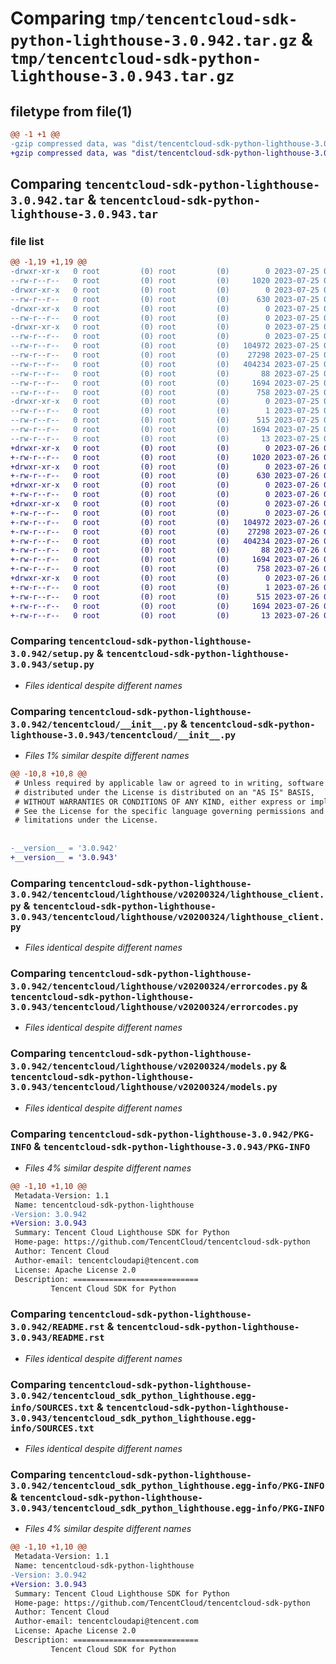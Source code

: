 # Comparing `tmp/tencentcloud-sdk-python-lighthouse-3.0.942.tar.gz` & `tmp/tencentcloud-sdk-python-lighthouse-3.0.943.tar.gz`

## filetype from file(1)

```diff
@@ -1 +1 @@
-gzip compressed data, was "dist/tencentcloud-sdk-python-lighthouse-3.0.942.tar", last modified: Tue Jul 25 04:20:47 2023, max compression
+gzip compressed data, was "dist/tencentcloud-sdk-python-lighthouse-3.0.943.tar", last modified: Wed Jul 26 00:40:07 2023, max compression
```

## Comparing `tencentcloud-sdk-python-lighthouse-3.0.942.tar` & `tencentcloud-sdk-python-lighthouse-3.0.943.tar`

### file list

```diff
@@ -1,19 +1,19 @@
-drwxr-xr-x   0 root         (0) root         (0)        0 2023-07-25 04:20:47.000000 tencentcloud-sdk-python-lighthouse-3.0.942/
--rw-r--r--   0 root         (0) root         (0)     1020 2023-07-25 04:20:46.000000 tencentcloud-sdk-python-lighthouse-3.0.942/setup.py
-drwxr-xr-x   0 root         (0) root         (0)        0 2023-07-25 04:20:47.000000 tencentcloud-sdk-python-lighthouse-3.0.942/tencentcloud/
--rw-r--r--   0 root         (0) root         (0)      630 2023-07-25 04:20:46.000000 tencentcloud-sdk-python-lighthouse-3.0.942/tencentcloud/__init__.py
-drwxr-xr-x   0 root         (0) root         (0)        0 2023-07-25 04:20:47.000000 tencentcloud-sdk-python-lighthouse-3.0.942/tencentcloud/lighthouse/
--rw-r--r--   0 root         (0) root         (0)        0 2023-07-25 04:20:46.000000 tencentcloud-sdk-python-lighthouse-3.0.942/tencentcloud/lighthouse/__init__.py
-drwxr-xr-x   0 root         (0) root         (0)        0 2023-07-25 04:20:47.000000 tencentcloud-sdk-python-lighthouse-3.0.942/tencentcloud/lighthouse/v20200324/
--rw-r--r--   0 root         (0) root         (0)        0 2023-07-25 04:20:46.000000 tencentcloud-sdk-python-lighthouse-3.0.942/tencentcloud/lighthouse/v20200324/__init__.py
--rw-r--r--   0 root         (0) root         (0)   104972 2023-07-25 04:20:46.000000 tencentcloud-sdk-python-lighthouse-3.0.942/tencentcloud/lighthouse/v20200324/lighthouse_client.py
--rw-r--r--   0 root         (0) root         (0)    27298 2023-07-25 04:20:46.000000 tencentcloud-sdk-python-lighthouse-3.0.942/tencentcloud/lighthouse/v20200324/errorcodes.py
--rw-r--r--   0 root         (0) root         (0)   404234 2023-07-25 04:20:46.000000 tencentcloud-sdk-python-lighthouse-3.0.942/tencentcloud/lighthouse/v20200324/models.py
--rw-r--r--   0 root         (0) root         (0)       88 2023-07-25 04:20:47.000000 tencentcloud-sdk-python-lighthouse-3.0.942/setup.cfg
--rw-r--r--   0 root         (0) root         (0)     1694 2023-07-25 04:20:47.000000 tencentcloud-sdk-python-lighthouse-3.0.942/PKG-INFO
--rw-r--r--   0 root         (0) root         (0)      758 2023-07-25 04:20:46.000000 tencentcloud-sdk-python-lighthouse-3.0.942/README.rst
-drwxr-xr-x   0 root         (0) root         (0)        0 2023-07-25 04:20:47.000000 tencentcloud-sdk-python-lighthouse-3.0.942/tencentcloud_sdk_python_lighthouse.egg-info/
--rw-r--r--   0 root         (0) root         (0)        1 2023-07-25 04:20:47.000000 tencentcloud-sdk-python-lighthouse-3.0.942/tencentcloud_sdk_python_lighthouse.egg-info/dependency_links.txt
--rw-r--r--   0 root         (0) root         (0)      515 2023-07-25 04:20:47.000000 tencentcloud-sdk-python-lighthouse-3.0.942/tencentcloud_sdk_python_lighthouse.egg-info/SOURCES.txt
--rw-r--r--   0 root         (0) root         (0)     1694 2023-07-25 04:20:47.000000 tencentcloud-sdk-python-lighthouse-3.0.942/tencentcloud_sdk_python_lighthouse.egg-info/PKG-INFO
--rw-r--r--   0 root         (0) root         (0)       13 2023-07-25 04:20:47.000000 tencentcloud-sdk-python-lighthouse-3.0.942/tencentcloud_sdk_python_lighthouse.egg-info/top_level.txt
+drwxr-xr-x   0 root         (0) root         (0)        0 2023-07-26 00:40:07.000000 tencentcloud-sdk-python-lighthouse-3.0.943/
+-rw-r--r--   0 root         (0) root         (0)     1020 2023-07-26 00:40:07.000000 tencentcloud-sdk-python-lighthouse-3.0.943/setup.py
+drwxr-xr-x   0 root         (0) root         (0)        0 2023-07-26 00:40:07.000000 tencentcloud-sdk-python-lighthouse-3.0.943/tencentcloud/
+-rw-r--r--   0 root         (0) root         (0)      630 2023-07-26 00:40:07.000000 tencentcloud-sdk-python-lighthouse-3.0.943/tencentcloud/__init__.py
+drwxr-xr-x   0 root         (0) root         (0)        0 2023-07-26 00:40:07.000000 tencentcloud-sdk-python-lighthouse-3.0.943/tencentcloud/lighthouse/
+-rw-r--r--   0 root         (0) root         (0)        0 2023-07-26 00:40:07.000000 tencentcloud-sdk-python-lighthouse-3.0.943/tencentcloud/lighthouse/__init__.py
+drwxr-xr-x   0 root         (0) root         (0)        0 2023-07-26 00:40:07.000000 tencentcloud-sdk-python-lighthouse-3.0.943/tencentcloud/lighthouse/v20200324/
+-rw-r--r--   0 root         (0) root         (0)        0 2023-07-26 00:40:07.000000 tencentcloud-sdk-python-lighthouse-3.0.943/tencentcloud/lighthouse/v20200324/__init__.py
+-rw-r--r--   0 root         (0) root         (0)   104972 2023-07-26 00:40:07.000000 tencentcloud-sdk-python-lighthouse-3.0.943/tencentcloud/lighthouse/v20200324/lighthouse_client.py
+-rw-r--r--   0 root         (0) root         (0)    27298 2023-07-26 00:40:07.000000 tencentcloud-sdk-python-lighthouse-3.0.943/tencentcloud/lighthouse/v20200324/errorcodes.py
+-rw-r--r--   0 root         (0) root         (0)   404234 2023-07-26 00:40:07.000000 tencentcloud-sdk-python-lighthouse-3.0.943/tencentcloud/lighthouse/v20200324/models.py
+-rw-r--r--   0 root         (0) root         (0)       88 2023-07-26 00:40:07.000000 tencentcloud-sdk-python-lighthouse-3.0.943/setup.cfg
+-rw-r--r--   0 root         (0) root         (0)     1694 2023-07-26 00:40:07.000000 tencentcloud-sdk-python-lighthouse-3.0.943/PKG-INFO
+-rw-r--r--   0 root         (0) root         (0)      758 2023-07-26 00:40:07.000000 tencentcloud-sdk-python-lighthouse-3.0.943/README.rst
+drwxr-xr-x   0 root         (0) root         (0)        0 2023-07-26 00:40:07.000000 tencentcloud-sdk-python-lighthouse-3.0.943/tencentcloud_sdk_python_lighthouse.egg-info/
+-rw-r--r--   0 root         (0) root         (0)        1 2023-07-26 00:40:07.000000 tencentcloud-sdk-python-lighthouse-3.0.943/tencentcloud_sdk_python_lighthouse.egg-info/dependency_links.txt
+-rw-r--r--   0 root         (0) root         (0)      515 2023-07-26 00:40:07.000000 tencentcloud-sdk-python-lighthouse-3.0.943/tencentcloud_sdk_python_lighthouse.egg-info/SOURCES.txt
+-rw-r--r--   0 root         (0) root         (0)     1694 2023-07-26 00:40:07.000000 tencentcloud-sdk-python-lighthouse-3.0.943/tencentcloud_sdk_python_lighthouse.egg-info/PKG-INFO
+-rw-r--r--   0 root         (0) root         (0)       13 2023-07-26 00:40:07.000000 tencentcloud-sdk-python-lighthouse-3.0.943/tencentcloud_sdk_python_lighthouse.egg-info/top_level.txt
```

### Comparing `tencentcloud-sdk-python-lighthouse-3.0.942/setup.py` & `tencentcloud-sdk-python-lighthouse-3.0.943/setup.py`

 * *Files identical despite different names*

### Comparing `tencentcloud-sdk-python-lighthouse-3.0.942/tencentcloud/__init__.py` & `tencentcloud-sdk-python-lighthouse-3.0.943/tencentcloud/__init__.py`

 * *Files 1% similar despite different names*

```diff
@@ -10,8 +10,8 @@
 # Unless required by applicable law or agreed to in writing, software
 # distributed under the License is distributed on an "AS IS" BASIS,
 # WITHOUT WARRANTIES OR CONDITIONS OF ANY KIND, either express or implied.
 # See the License for the specific language governing permissions and
 # limitations under the License.
 
 
-__version__ = '3.0.942'
+__version__ = '3.0.943'
```

### Comparing `tencentcloud-sdk-python-lighthouse-3.0.942/tencentcloud/lighthouse/v20200324/lighthouse_client.py` & `tencentcloud-sdk-python-lighthouse-3.0.943/tencentcloud/lighthouse/v20200324/lighthouse_client.py`

 * *Files identical despite different names*

### Comparing `tencentcloud-sdk-python-lighthouse-3.0.942/tencentcloud/lighthouse/v20200324/errorcodes.py` & `tencentcloud-sdk-python-lighthouse-3.0.943/tencentcloud/lighthouse/v20200324/errorcodes.py`

 * *Files identical despite different names*

### Comparing `tencentcloud-sdk-python-lighthouse-3.0.942/tencentcloud/lighthouse/v20200324/models.py` & `tencentcloud-sdk-python-lighthouse-3.0.943/tencentcloud/lighthouse/v20200324/models.py`

 * *Files identical despite different names*

### Comparing `tencentcloud-sdk-python-lighthouse-3.0.942/PKG-INFO` & `tencentcloud-sdk-python-lighthouse-3.0.943/PKG-INFO`

 * *Files 4% similar despite different names*

```diff
@@ -1,10 +1,10 @@
 Metadata-Version: 1.1
 Name: tencentcloud-sdk-python-lighthouse
-Version: 3.0.942
+Version: 3.0.943
 Summary: Tencent Cloud Lighthouse SDK for Python
 Home-page: https://github.com/TencentCloud/tencentcloud-sdk-python
 Author: Tencent Cloud
 Author-email: tencentcloudapi@tencent.com
 License: Apache License 2.0
 Description: ============================
         Tencent Cloud SDK for Python
```

### Comparing `tencentcloud-sdk-python-lighthouse-3.0.942/README.rst` & `tencentcloud-sdk-python-lighthouse-3.0.943/README.rst`

 * *Files identical despite different names*

### Comparing `tencentcloud-sdk-python-lighthouse-3.0.942/tencentcloud_sdk_python_lighthouse.egg-info/SOURCES.txt` & `tencentcloud-sdk-python-lighthouse-3.0.943/tencentcloud_sdk_python_lighthouse.egg-info/SOURCES.txt`

 * *Files identical despite different names*

### Comparing `tencentcloud-sdk-python-lighthouse-3.0.942/tencentcloud_sdk_python_lighthouse.egg-info/PKG-INFO` & `tencentcloud-sdk-python-lighthouse-3.0.943/tencentcloud_sdk_python_lighthouse.egg-info/PKG-INFO`

 * *Files 4% similar despite different names*

```diff
@@ -1,10 +1,10 @@
 Metadata-Version: 1.1
 Name: tencentcloud-sdk-python-lighthouse
-Version: 3.0.942
+Version: 3.0.943
 Summary: Tencent Cloud Lighthouse SDK for Python
 Home-page: https://github.com/TencentCloud/tencentcloud-sdk-python
 Author: Tencent Cloud
 Author-email: tencentcloudapi@tencent.com
 License: Apache License 2.0
 Description: ============================
         Tencent Cloud SDK for Python
```

